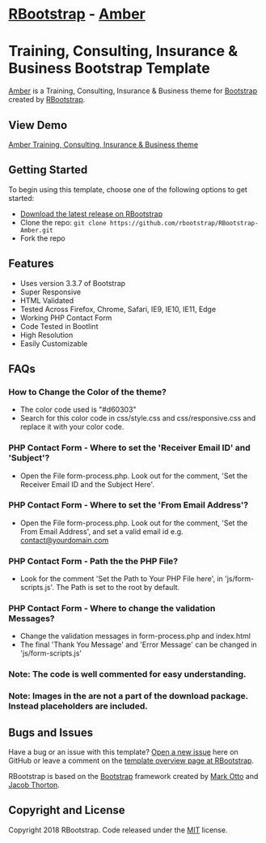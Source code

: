# [RBootstrap](http://rbootstrap.com/) - [Amber](http://rbootstrap.com/amber/)

# Training, Consulting, Insurance & Business Bootstrap Template

[Amber](http://rbootstrap.com/amber/) is a Training, Consulting, Insurance & Business theme for [Bootstrap](http://getbootstrap.com/) created by [RBootstrap](http://rbootstrap.com/).

## View Demo

[Amber Training, Consulting, Insurance & Business theme](https://rbootstrap.github.io/amber/)

## Getting Started

To begin using this template, choose one of the following options to get started:
* [Download the latest release on RBootstrap](http://rbootstrap.com/amber/)
* Clone the repo: `git clone https://github.com/rbootstrap/RBootstrap-Amber.git`
* Fork the repo

## Features
* Uses version 3.3.7 of Bootstrap
* Super Responsive
* HTML Validated
* Tested Across Firefox, Chrome, Safari, IE9, IE10, IE11, Edge
* Working PHP Contact Form
* Code Tested in Bootlint
* High Resolution
* Easily Customizable

## FAQs
### How to Change the Color of the theme?
* The color code used is "#d60303"
* Search for this color code in css/style.css and css/responsive.css and replace it with your color code.


### PHP Contact Form - Where to set the 'Receiver Email ID' and 'Subject'?
* Open the File form-process.php. Look out for the comment, 'Set the Receiver Email ID and the Subject Here'.

### PHP Contact Form - Where to set the 'From Email Address'?
* Open the File form-process.php. Look out for the comment, 'Set the From Email Address', and set a valid email id e.g.
contact@yourdomain.com

### PHP Contact Form - Path the the PHP File?
* Look for the comment 'Set the Path to Your PHP File here', in 'js/form-scripts.js'. The Path is set to the root by default.

### PHP Contact Form - Where to change the validation Messages?
* Change the validation messages in form-process.php and index.html
* The final 'Thank You Message' and 'Error Message' can be changed in 'js/form-scripts.js'

### Note: The code is well commented for easy understanding.

### Note: Images in the are not a part of the download package. Instead placeholders are included. 

## Bugs and Issues

Have a bug or an issue with this template? [Open a new issue](https://github.com/rbootstrap/RBootstrap-Amber/issues) here on GitHub or leave a comment on the [template overview page at RBootstrap](http://rbootstrap.com/amber/).

RBootstrap is based on the [Bootstrap](http://getbootstrap.com/) framework created by [Mark Otto](https://twitter.com/mdo) and [Jacob Thorton](https://twitter.com/fat).

## Copyright and License

Copyright 2018 RBootstrap. Code released under the [MIT](https://github.com/rbootstrap/RBootstrap-Amber/blob/master/LICENSE) license.
